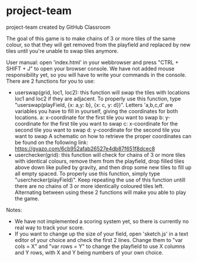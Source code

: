 # project-team
project-team created by GitHub Classroom

The goal of this game is to make chains of 3 or more tiles of the same colour, 
so that they will get removed from the playfield and replaced by new tiles until you're unable to swap tiles anymore.

User manual: open 'index.html' in your webbrowser and press "CTRL + SHIFT + J" to open your browser console.
We have not added mouse responsibility yet, so you will have to write your commands in the console.
There are 2 functions for you to use:
  - userswap(grid, loc1, loc2): this function will swap the tiles with locations loc1 and loc2 if they are adjacent.
      To properly use this function, type "userswap(playField, {x: a,y: b}, {x: c, y: d})".
      Letters 'a,b,c,d' are variables you have to fill in yourself, giving the coordinates for both locations.
        a: x-coordinate for the first tile you want to swap
        b: y-coordinate for the first tile you want to swap
        c: x-coordinate for the second tile you want to swap
        d: y-coordinate for the second tile you want to swap
      A schematic on how to retrieve the proper coordinates can be found on the following link: https://gyazo.com/6cb952afab26527e4db87f651f8dcec8
  - userchecker(grid): this function will check for chains of 3 or more tiles with identical colours, remove them from the playfield, 
      drop filled tiles above down like pulled by gravity, and then drop some new tiles to fill up all empty spaced.
      To properly use this function, simply type "userchecker(playField)".
      Keep repeating the use of this function untill there are no chains of 3 or more identically coloured tiles left.
Alternating between using these 2 functions will make you able to play the game.      

Notes: 
  - We have not implemented a scoring system yet, so there is currently no real way to track your score.
  - If you want to change up the size of your field, open 'sketch.js' in a text editor of your choice and check the first 2 lines.
      Change them to "var cols = X" and "var rows = Y" to change the playfield to use X columns and Y rows,
      with X and Y being numbers of your own choice.
        
